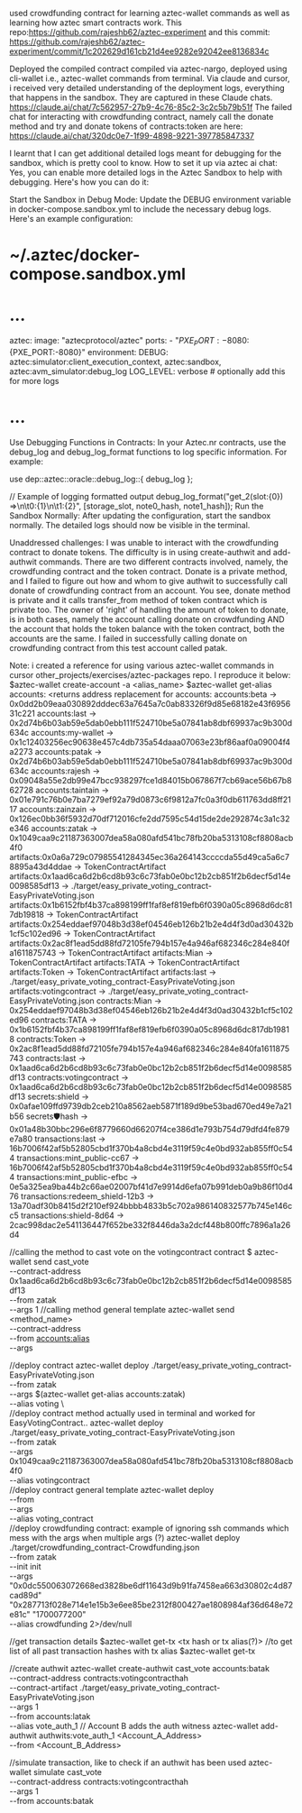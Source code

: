 used crowdfunding contract for learning aztec-wallet commands as well as learning how aztec smart contracts work. This repo:https://github.com/rajeshb62/aztec-experiment and this commit: https://github.com/rajeshb62/aztec-experiment/commit/1c202629d161cb21d4ee9282e92042ee8136834c

Deployed the compiled contract compiled via aztec-nargo, deployed using cli-wallet i.e., aztec-wallet commands from terminal. Via claude and cursor, i received very detailed understanding of the deployment logs, everything that happens in the sandbox. They are captured in these Claude chats. https://claude.ai/chat/7c562957-27b9-4c76-85c2-3c2c5b79b51f
The failed chat for interacting with crowdfunding contract, namely call the donate method and try and donate tokens of contracts:token are here: https://claude.ai/chat/320dc0e7-1f99-4898-9221-397785847337

I learnt that I can get additional detailed logs meant for debugging for the sandbox, which is pretty cool to know. How to set it up via aztec ai chat:
Yes, you can enable more detailed logs in the Aztec Sandbox to help with debugging. Here's how you can do it:

Start the Sandbox in Debug Mode: Update the DEBUG environment variable in docker-compose.sandbox.yml to include the necessary debug logs. Here's an example configuration:


# ~/.aztec/docker-compose.sandbox.yml
# ...
aztec:
  image: "aztecprotocol/aztec"
  ports:
    - "${PXE_PORT:-8080}:${PXE_PORT:-8080}"
  environment:
    DEBUG: aztec:simulator:client_execution_context, aztec:sandbox, aztec:avm_simulator:debug_log
    LOG_LEVEL: verbose # optionally add this for more logs
# ...
Use Debugging Functions in Contracts: In your Aztec.nr contracts, use the debug_log and debug_log_format functions to log specific information. For example:


use dep::aztec::oracle::debug_log::{ debug_log };

// Example of logging formatted output
debug_log_format("get_2(slot:{0}) =>\n\t0:{1}\n\t1:{2}", [storage_slot, note0_hash, note1_hash]);
Run the Sandbox Normally: After updating the configuration, start the sandbox normally. The detailed logs should now be visible in the terminal.

Unaddressed challenges:
I was unable to interact with the crowdfunding contract to donate tokens. The difficulty is in using create-authwit and add-authwit commands. There are two different contracts involved, namely, the crowdfunding contract and the token contract. Donate is a private method, and I failed to figure out how and whom to give authwit to successfully call donate of crowdfunding contract from an account. You see, donate method is private and it calls transfer_from method of token contract which is private too. The owner of 'right' of handling the amount of token to donate, is in both cases, namely the account calling donate on crowdfunding AND the account that holds the token balance with the token contract, both the accounts are the same. I failed in successfully calling donate on crowdfunding contract from this test account called patak.

Note: i created a reference for using various aztec-wallet commands in cursor other_projects/exercises/aztec-packages repo. I reproduce it below:
$aztec-wallet create-account -a <alias_name>
$aztec-wallet get-alias accounts:<aliasname>
<returns address
replacement for accounts:
accounts:beta -> 0x0dd2b09eaa030892dddec63a7645a7c0ab83326f9d85e68182e43f695631c221
accounts:last -> 0x2d74b6b03ab59e5dab0ebb111f524710be5a07841ab8dbf69937ac9b300d634c
accounts:my-wallet -> 0x1c12403256ec90638e457c4db735a54daaa07063e23bf86aaf0a09004f4a2273
accounts:patak -> 0x2d74b6b03ab59e5dab0ebb111f524710be5a07841ab8dbf69937ac9b300d634c
accounts:rajesh -> 0x09048a55e2db99e47bcc938297fce1d84015b067867f7cb69ace56b67b862728
accounts:taintain -> 0x01e791c76b0e7ba7279ef92a79d0873c6f9812a7fc0a3f0db611763dd8ff2117
accounts:zainzain -> 0x126ec0bb36f5932d70df712016cfe2dd7595c54d15de2de292874c3a1c32e346
accounts:zatak -> 0x1049caa9c21187363007dea58a080afd541bc78fb20ba5313108cf8808acb4f0
artifacts:0x0a6a729c07985541284345ec36a264143ccccda55d49ca5a6c78895a43d4ddae -> TokenContractArtifact
artifacts:0x1aad6ca6d2b6cd8b93c6c73fab0e0bc12b2cb851f2b6decf5d14e0098585df13 -> ./target/easy_private_voting_contract-EasyPrivateVoting.json
artifacts:0x1b6152fbf4b37ca898199ff1faf8ef819efb6f0390a05c8968d6dc817db19818 -> TokenContractArtifact
artifacts:0x254eddaef97048b3d38ef04546eb126b21b2e4d4f3d0ad30432b1cf5c102ed96 -> TokenContractArtifact
artifacts:0x2ac8f1ead5dd88fd72105fe794b157e4a946af682346c284e840fa1611875743 -> TokenContractArtifact
artifacts:Mian -> TokenContractArtifact
artifacts:TATA -> TokenContractArtifact
artifacts:Token -> TokenContractArtifact
artifacts:last -> ./target/easy_private_voting_contract-EasyPrivateVoting.json
artifacts:votingcontract -> ./target/easy_private_voting_contract-EasyPrivateVoting.json
contracts:Mian -> 0x254eddaef97048b3d38ef04546eb126b21b2e4d4f3d0ad30432b1cf5c102ed96
contracts:TATA -> 0x1b6152fbf4b37ca898199ff1faf8ef819efb6f0390a05c8968d6dc817db19818
contracts:Token -> 0x2ac8f1ead5dd88fd72105fe794b157e4a946af682346c284e840fa1611875743
contracts:last -> 0x1aad6ca6d2b6cd8b93c6c73fab0e0bc12b2cb851f2b6decf5d14e0098585df13
contracts:votingcontract -> 0x1aad6ca6d2b6cd8b93c6c73fab0e0bc12b2cb851f2b6decf5d14e0098585df13
secrets:shield -> 0x0afae109ffd9739db2ceb210a8562aeb5871f189d9be53bad670ed49e7a21b56
secrets:shield:hash -> 0x01a48b30bbc296e6f8779660d66207f4ce386d1e793b754d79dfd4fe879e7a80
transactions:last -> 16b7006f42af5b52805cbd1f370b4a8cbd4e3119f59c4e0bd932ab855ff0c544
transactions:mint_public-cc67 -> 16b7006f42af5b52805cbd1f370b4a8cbd4e3119f59c4e0bd932ab855ff0c544
transactions:mint_public-efbc -> 0e5a325ea9ba44b2c66ae02007bf41d7e9914d6efa07b991deb0a9b86f10d476
transactions:redeem_shield-12b3 -> 13a70adf30b8415d2f210ef924bbbb4833b5c702a986140832577b745e146cc5
transactions:shield-8d64 -> 2cac998dac2e541136447f652be332f8446da3a2dcf448b800ffc7896a1a26d4

//calling the method to cast vote on the votingcontract contract
$ aztec-wallet send cast_vote \
  --contract-address 0x1aad6ca6d2b6cd8b93c6c73fab0e0bc12b2cb851f2b6decf5d14e0098585df13 \
  --from zatak \
  --args 1
//calling method general template
aztec-wallet send <method_name> \
  --contract-address <contract address> \
  --from <accounts:alias> \
  --args <arg1> <other args needed by method>

//deploy contract
aztec-wallet deploy ./target/easy_private_voting_contract-EasyPrivateVoting.json \
  --from zatak \
  --args $(aztec-wallet get-alias accounts:zatak) \
  --alias voting \     
//deploy contract method actually used in terminal and worked for EasyVotingContract..
aztec-wallet deploy ./target/easy_private_voting_contract-EasyPrivateVoting.json \
  --from zatak \
  --args 0x1049caa9c21187363007dea58a080afd541bc78fb20ba5313108cf8808acb4f0 \
  --alias votingcontract \
//deploy contract general template
aztec-wallet deploy <compiled artefact> \
  --from <account alias> \
  --args <arg1> <arg2> <other constructor args> \
  --alias voting_contract \
//deploy crowdfunding contract: example of ignoring ssh commands which mess with the args when multiple args (?)
aztec-wallet deploy ./target/crowdfunding_contract-Crowdfunding.json \
  --from zatak \
  --init init \
  --args "0x0dc550063072668ed3828be6df11643d9b91fa7458ea663d30802c4d87cad89d" "0x287713f028e714e1e15b3e6ee85be2312f800427ae1808984af36d648e72e81c" "1700077200" \
  --alias crowdfunding 2>/dev/null


//get transaction details
$aztec-wallet get-tx <tx hash or tx alias(?)>
//to get list of all past transaction hashes with tx alias
$aztec-wallet get-tx


//create authwit
aztec-wallet create-authwit cast_vote accounts:batak \
  --contract-address contracts:votingcontracthah \
  --contract-artifact ./target/easy_private_voting_contract-EasyPrivateVoting.json \
  --args 1 \
  --from accounts:latak \
  --alias vote_auth_1
// Account B adds the auth witness
aztec-wallet add-authwit authwits:vote_auth_1 <Account_A_Address> \
  --from <Account_B_Address>

//simulate transaction, like to check if an authwit has been used
aztec-wallet simulate cast_vote \
  --contract-address contracts:votingcontracthah \
  --args 1 \
  --from accounts:batak
